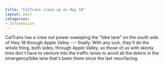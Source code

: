 ```yaml
---
title: "CalTrans clean-up on Hwy 18"
layout: post
categories:
- Information
---
```


CalTrans has a crew out power-sweeping the "bike lane" on the south side of Hwy 18 through Apple Valley --- finally. With any luck, they'll do the whole thing, both sides, through Apple Valley, so those of us with skinny tires don't have to venture into the traffic lanes to avoid all the debris in the emergency/bike lane that's been there since the last resurfacing.